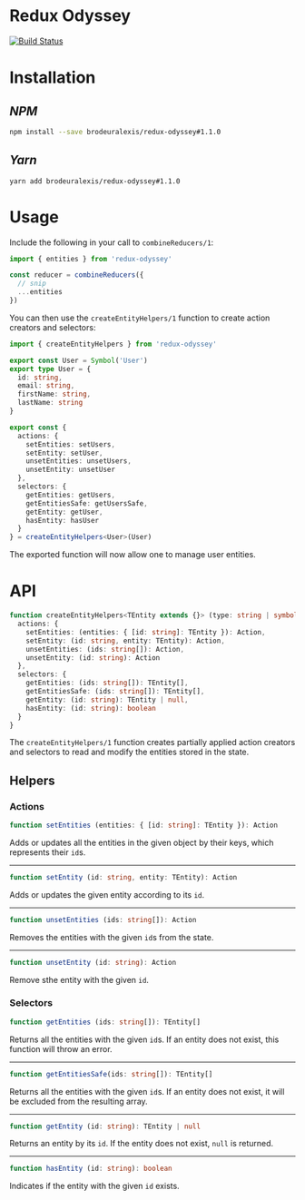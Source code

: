 # Redux Odyssey
[![Build Status](https://travis-ci.org/brodeuralexis/redux-odyssey.svg?branch=master)](https://travis-ci.org/brodeuralexis/redux-odyssey)

# Installation

## _NPM_

```sh
npm install --save brodeuralexis/redux-odyssey#1.1.0
```

## _Yarn_
```
yarn add brodeuralexis/redux-odyssey#1.1.0
```

# Usage

Include the following in your call to `combineReducers/1`:

```js
import { entities } from 'redux-odyssey'

const reducer = combineReducers({
  // snip
  ...entities
})
```

You can then use the `createEntityHelpers/1` function to create action creators
and selectors:

```ts
import { createEntityHelpers } from 'redux-odyssey'

export const User = Symbol('User')
export type User = {
  id: string,
  email: string,
  firstName: string,
  lastName: string
}

export const {
  actions: {
    setEntities: setUsers,
    setEntity: setUser,
    unsetEntities: unsetUsers,
    unsetEntity: unsetUser
  },
  selectors: {
    getEntities: getUsers,
    getEntitiesSafe: getUsersSafe,
    getEntity: getUser,
    hasEntity: hasUser
  }
} = createEntityHelpers<User>(User)
```

The exported function will now allow one to manage user entities.

# API

```ts
function createEntityHelpers<TEntity extends {}> (type: string | symbol): {
  actions: {
    setEntities: (entities: { [id: string]: TEntity }): Action,
    setEntity: (id: string, entity: TEntity): Action,
    unsetEntities: (ids: string[]): Action,
    unsetEntity: (id: string): Action
  },
  selectors: {
    getEntities: (ids: string[]): TEntity[],
    getEntitiesSafe: (ids: string[]): TEntity[],
    getEntity: (id: string): TEntity | null,
    hasEntity: (id: string): boolean
  }
}
```

The `createEntityHelpers/1` function creates partially applied action creators and selectors to read and modify the entities stored in the state.

## Helpers

### Actions

```ts
function setEntities (entities: { [id: string]: TEntity }): Action
```

Adds or updates all the entities in the given object by their keys, which represents their `id`s.

---

```ts
function setEntity (id: string, entity: TEntity): Action
```

Adds or updates the given entity according to its `id`.

---

```ts
function unsetEntities (ids: string[]): Action
```

Removes the entities with the given `id`s from the state.

---

```ts
function unsetEntity (id: string): Action
```

Remove sthe entity with the given `id`.

### Selectors

```ts
function getEntities (ids: string[]): TEntity[]
```

Returns all the entities with the given `id`s.  If an entity does not exist, this function will throw an error.

---

```ts
function getEntitiesSafe(ids: string[]): TEntity[]
```

Returns all the entities with the given `id`s.  If an entity does not exist, it will be excluded from the resulting array.

---

```ts
function getEntity (id: string): TEntity | null
```

Returns an entity by its `id`.  If the entity does not exist, `null` is returned.

---

```ts
function hasEntity (id: string): boolean
```

Indicates if the entity with the given `id` exists.